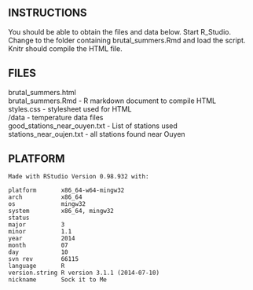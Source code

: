 ## INSTRUCTIONS
 
   You should be able to obtain the files and data below.
   Start R_Studio. Change to the folder containing brutal_summers.Rmd
   and load the script. Knitr should compile the HTML file.
   
## FILES
   
   brutal_summers.html  
   brutal_summers.Rmd  - R markdown document to compile HTML  
   styles.css - stylesheet used for HTML  
   /data   - temperature data files  
   good_stations_near_ouyen.txt  - List of stations used  
   stations_near_oujen.txt - all stations found near Ouyen  
   
## PLATFORM
   
    Made with RStudio Version 0.98.932 with:
   
    platform       x86_64-w64-mingw32          
    arch           x86_64                      
    os             mingw32                     
    system         x86_64, mingw32             
    status                                     
    major          3                           
    minor          1.1                         
    year           2014                        
    month          07                          
    day            10                          
    svn rev        66115                       
    language       R                           
    version.string R version 3.1.1 (2014-07-10)
    nickname       Sock it to Me  